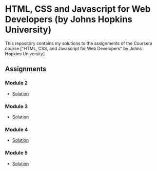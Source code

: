 # HTML, CSS and Javascript for Web Developers (by Johns Hopkins University)

This repository contains my solutions to the assignments of the Coursera course
["HTML, CSS, and Javascript for Web Developers" by Johns Hopkins University]

## Assignments

### Module 2
* [Solution](https://puneethkshetty.github.io/Coursera/.)

### Module 3
* [Solution](https://puneethkshetty.github.io/Coursera/.)

### Module 4
* [Solution](https://puneethkshetty.github.io/Coursera/.)

### Module 5
* [Solution](https://puneethkshetty.github.io/Coursera-HTML-CSS-and-JavaScript-for-Web-Developers/Assignments/module-5/index.html)
